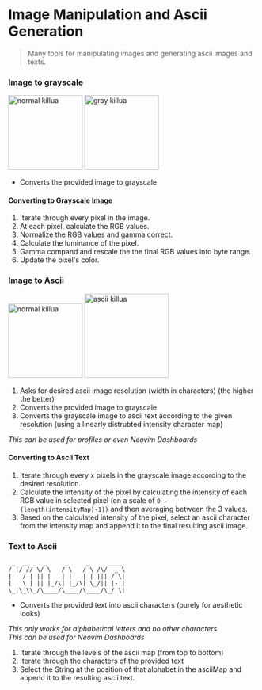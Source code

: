 # Image Manipulation and Ascii Generation
> Many tools for manipulating images and generating ascii images and texts.

### Image to grayscale
<img src="https://user-images.githubusercontent.com/47650058/181915471-ea54debd-c62b-4d53-b702-1e084674e77a.jpg" alt="normal killua" width="150"> <img src="https://user-images.githubusercontent.com/47650058/181915303-cc693e76-0f2d-4835-be0c-d9faca6de086.png" alt="gray killua" width="150">

- Converts the provided image to grayscale

#### Converting to Grayscale Image
1. Iterate through every pixel in the image.
2. At each pixel, calculate the RGB values.
3. Normalize the RGB values and gamma correct.
4. Calculate the luminance of the pixel.
5. Gamma compand and rescale the the final RGB values into byte range.
6. Update the pixel's color.

### Image to Ascii
<img src="https://user-images.githubusercontent.com/47650058/181915471-ea54debd-c62b-4d53-b702-1e084674e77a.jpg" alt="normal killua" width="150"> <img src="https://user-images.githubusercontent.com/47650058/181918270-2e0b1f2a-4b27-49ac-8f44-8016cbe8241b.png" alt="ascii killua" width="170">

1. Asks for desired ascii image resolution (width in characters) (the higher the better)
2. Converts the provided image to grayscale
3. Converts the grayscale image to ascii text according to the given resolution (using a linearly distrubted intensity character map)

*This can be used for profiles or even Neovim Dashboards*

#### Converting to Ascii Text
1. Iterate through every x pixels in the grayscale image according to the desired resolution.
2. Calculate the intensity of the pixel by calculating the intensity of each RGB value in selected pixel (on a scale of `0 - (length(intensityMap)-1))` and then averaging between the 3 values.
3. Based on the calculated intensity of the pixel, select an ascii character from the intensity map and append it to the final resulting ascii image.

### Text to Ascii

```
 _  __ _  _     _     _     ____ 
/ |/ // \/ \   / \   / \ /\/  _ \
|   / | || |   | |   | | ||| / \|
|   \ | || |_/\| |_/\| \_/|| |-||
\_|\_\\_/\____/\____/\____/\_/ \|
```

- Converts the provided text into ascii characters (purely for aesthetic looks)

*This only works for alphabetical letters and no other characters* <br>
*This can be used for Neovim Dashboards*

1. Iterate through the levels of the ascii map (from top to bottom)
2. Iterate through the characters of the provided text
3. Select the String at the position of that alphabet in the asciiMap and append it to the resulting ascii text.

